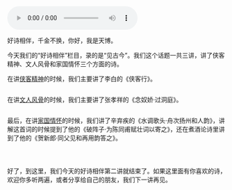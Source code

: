 <audio title="好诗相伴02｜见古今：古今不变唯精神" src="https://static001.geekbang.org/resource/audio/05/55/0553b8cfe4b3013643137cf44e3eda55.mp3" controls="controls"></audio> 
<p>好诗相伴，千金不换，你好，我是天博。</p><p>今天我们的“好诗相伴”栏目，录的是“见古今”。我们这个话题一共三讲，讲了侠客精神、文人风骨和家国情怀三个方面的诗。</p><p>在讲<a href="https://time.geekbang.org/column/article/390857">侠客精神</a>的时候，我们主要讲了李白的《侠客行》。</p><p><img src="https://static001.geekbang.org/resource/image/9f/16/9f4a2ff969217e4416bc77298d87bf16.jpg?wh=1920x1609" alt=""></p><p>在讲<a href="https://time.geekbang.org/column/article/390876">文人风骨</a>的时候，我们主要讲了张孝祥的《念奴娇·过洞庭》。</p><p><img src="https://static001.geekbang.org/resource/image/41/ee/4128fccc313ded55a8e4a54db481afee.jpg?wh=1920x2023" alt=""></p><p>最后，在讲<a href="https://time.geekbang.org/column/article/393488">家国情怀</a>的时候，我们讲了辛弃疾的《水调歌头·舟次扬州和人韵》，讲解这首词的时候提到了他的《破阵子·为陈同甫赋壮词以寄之》，还在煮酒论诗里讲到了他的《贺新郎·同父见和再用韵答之》。</p><p><img src="https://static001.geekbang.org/resource/image/f5/1b/f57ec4827f52da7cbcc98976b4c92e1b.jpg?wh=1920x2023" alt=""></p><p><img src="https://static001.geekbang.org/resource/image/21/64/215527af840015451341c757d80c5c64.jpg?wh=1920x1080" alt=""></p><p><img src="https://static001.geekbang.org/resource/image/01/41/0146dc0a68fc76f2c61d91e320b1e441.jpg?wh=1920x2023" alt=""></p><p>好了，到这里，我们今天的好诗相伴第二讲就结束了。如果这里面有你喜欢的诗，欢迎你多听两遍，或者分享给自己的朋友，我们下一讲再见。</p><!-- [[[read_end]]] -->